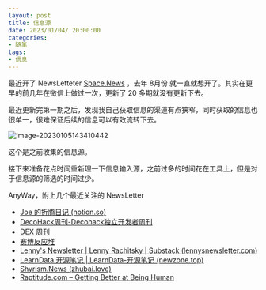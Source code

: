 ```yaml
---
layout: post
title: 信息源
date: 2023/01/04/ 20:00:00
categories:
- 随笔
tags:
- 信息
---
```


最近开了 NewsLetteter [Space.News](https://space.zhubai.love/) ，去年 8月份 就一直就想开了。其实在更早的前几年在微信上做过一次，更新了 20 多期就没有更新下去。

最近更新完第一期之后，发现我自己获取信息的渠道有点狭窄，同时获取的信息也很单一，很难保证后续的信息可以有效流转下去。



![image-20230105143410442](https://pics.naaln.com/blog/2023-01-05-a2babb.png-basicBlog)

这个是之前收集的信息源。



接下来准备花点时间重新理一下信息输入源，之前过多的时间花在工具上，但是对于信息源的筛选的时间过少。



AnyWay，附上几个最近关注的 NewsLetter



- [Joe 的折腾日记 (notion.so)](https://www.notion.so/houjoe/Joe-2a85f5be01004cd2b6a5ad26fbb948b1)
- [DecoHack周刊-Decohack独立开发者周刊](https://www.decohack.com/decohack周刊)
- [DEX 周刊](https://dex.zhubai.love/)
- [赛博反应堆](https://duynce.zhubai.love/)
- [Lenny's Newsletter | Lenny Rachitsky | Substack (lennysnewsletter.com)](https://www.lennysnewsletter.com/)
- [LearnData 开源笔记 | LearnData-开源笔记 (newzone.top)](https://newzone.top/)
- [Shyrism.News (zhubai.love)](https://shyrz.zhubai.love/)
- [Raptitude.com – Getting Better at Being Human](https://www.raptitude.com/)